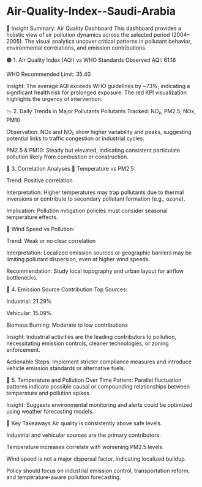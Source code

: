 # Air-Quality-Index--Saudi-Arabia

📌 Insight Summary: Air Quality Dashboard
This dashboard provides a holistic view of air pollution dynamics across the selected period (2004–2005). The visual analytics uncover critical patterns in pollutant behavior, environmental correlations, and emission contributions.

🟠 1. Air Quality Index (AQI) vs WHO Standards
Observed AQI: 61.16

WHO Recommended Limit: 35.40

Insight: The average AQI exceeds WHO guidelines by ~73%, indicating a significant health risk for prolonged exposure. The red KPI visualization highlights the urgency of intervention.

📉 2. Daily Trends in Major Pollutants
Pollutants Tracked: NO₂, PM2.5, NOx, PM10

Observation: NOx and NO₂ show higher variability and peaks, suggesting potential links to traffic congestion or industrial cycles.

PM2.5 & PM10: Steady but elevated, indicating consistent particulate pollution likely from combustion or construction.

🧩 3. Correlation Analyses
📍 Temperature vs PM2.5:

Trend: Positive correlation

Interpretation: Higher temperatures may trap pollutants due to thermal inversions or contribute to secondary pollutant formation (e.g., ozone).

Implication: Pollution mitigation policies must consider seasonal temperature effects.

📍 Wind Speed vs Pollution:

Trend: Weak or no clear correlation

Interpretation: Localized emission sources or geographic barriers may be limiting pollutant dispersion, even at higher wind speeds.

Recommendation: Study local topography and urban layout for airflow bottlenecks.

🧭 4. Emission Source Contribution
Top Sources:

Industrial: 21.29%

Vehicular: 15.09%

Biomass Burning: Moderate to low contributions

Insight: Industrial activities are the leading contributors to pollution, necessitating emission controls, cleaner technologies, or zoning enforcement.

Actionable Steps: Implement stricter compliance measures and introduce vehicle emission standards or alternative fuels.

📅 5. Temperature and Pollution Over Time
Pattern: Parallel fluctuation patterns indicate possible causal or compounding relationships between temperature and pollution spikes.

Insight: Suggests environmental monitoring and alerts could be optimized using weather forecasting models.


📌 Key Takeaways
Air quality is consistently above safe levels.

Industrial and vehicular sources are the primary contributors.

Temperature increases correlate with worsening PM2.5 levels.

Wind speed is not a major dispersal factor, indicating localized buildup.

Policy should focus on industrial emission control, transportation reform, and temperature-aware pollution forecasting.
